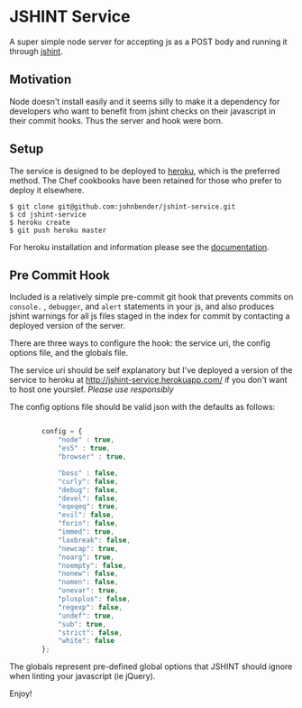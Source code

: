 # JSHINT Service

A super simple node server for accepting js as a POST body and running it through [jshint](http://jshint.com).

## Motivation

Node doesn't install easily and it seems silly to make it a dependency for developers who want to benefit from jshint checks on their javascript in their commit hooks. Thus the server and hook were born.

## Setup

The service is designed to be deployed to [heroku](http://devcenter.heroku.com/articles/quickstart), which is the preferred method. The Chef cookbooks have been retained for those who prefer to deploy it elsewhere.

    $ git clone git@github.com:johnbender/jshint-service.git
    $ cd jshint-service
    $ heroku create
    $ git push heroku master

For heroku installation and information please see the [documentation](http://devcenter.heroku.com/).

## Pre Commit Hook

Included is a relatively simple pre-commit git hook that prevents commits on `console.` , `debugger`, and `alert` statements in your js, and also produces jshint warnings for all js files staged in the index for commit by contacting a deployed version of the server.

There are three ways to configure the hook: the service uri, the config options file, and the globals file.

The service uri should be self explanatory but I've deployed a version of the service to heroku at http://jshint-service.herokuapp.com/ if you don't want to host one yourslef. *Please use responsibly*

The config options file should be valid json with the defaults as follows:

```javascript

		config = {
			"node" : true,
			"es5" : true,
			"browser" : true,

			"boss" : false,
			"curly": false,
			"debug": false,
			"devel": false,
			"eqeqeq": true,
			"evil": false,
			"forin": false,
			"immed": true,
			"laxbreak": false,
			"newcap": true,
			"noarg": true,
			"noempty": false,
			"nonew": false,
			"nomen": false,
			"onevar": true,
			"plusplus": false,
			"regexp": false,
			"undef": true,
			"sub": true,
			"strict": false,
			"white": false
		};

```

The globals represent pre-defined global options that JSHINT should ignore when linting your javascript (ie jQuery).

Enjoy!
